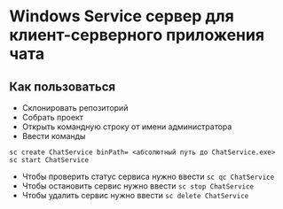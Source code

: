 # Windows Service сервер для клиент-серверного приложения чата
## Как пользоваться
- Склонировать репозиторий
- Собрать проект
- Открыть командную строку от имени администратора
- Ввести команды
```
sc create ChatService binPath= <абсолютный путь до ChatService.exe>
sc start ChatService
```
- Чтобы проверить статус сервиса нужно ввести `sc qc ChatService`
- Чтобы остановить сервис нужно ввести `sc stop ChatService`
- Чтобы удалить сервис нужно ввести `sc delete ChatService`
